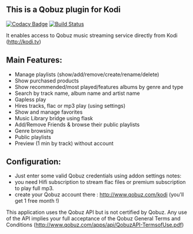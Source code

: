 This is a Qobuz plugin for Kodi
-------------------------------

[![Codacy Badge](https://api.codacy.com/project/badge/Grade/d8a3887cb465415bb71cbec8c41ac375)](https://app.codacy.com/app/tidalf/plugin.audio.qobuz?utm_source=github.com&utm_medium=referral&utm_content=tidalf/plugin.audio.qobuz&utm_campaign=badger)
[![Build Status](https://travis-ci.org/tidalf/plugin.audio.qobuz.svg?branch=master)](https://travis-ci.org/tidalf/plugin.audio.qobuz)

It enables access to Qobuz music streaming service directly from Kodi (http://kodi.tv)

Main Features: 
--------------

- Manage playlists (show/add/remove/create/rename/delete)
- Show purchased products
- Show recommended/most played/features  albums by genre and type 
- Search by track name, album name and artist name
- Gapless play
- Hires tracks, flac or mp3 play (using settings)
- Show and manage favorites
- Music Library bridge using flask
- Add/Remove Friends & browse their public playlists
- Genre browsing
- Public playlists
- Preview (1 min by track) without account 

Configuration:
--------------
- Just enter some valid Qobuz credentials using addon settings
notes: 
- you need Hifi subscription to stream flac files or premium subscription to play full mp3. 
- create your Qobuz account there : http://www.qobuz.com/kodi (you'll get 1 free month !) 

This application uses the Qobuz API but is not certified by Qobuz.
Any use of the API implies your full acceptance of the Qobuz General Terms and Conditions (http://www.qobuz.com/apps/api/QobuzAPI-TermsofUse.pdf)
